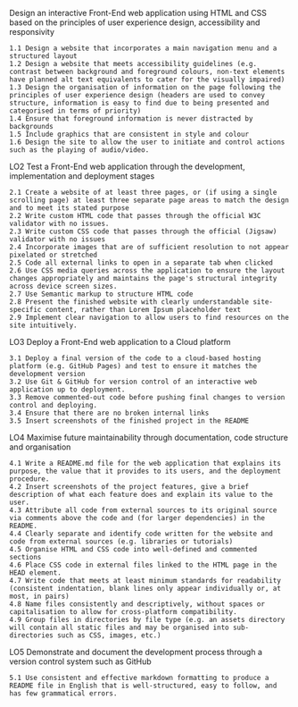 Design an interactive Front-End web application using HTML and CSS based on the principles of user experience design, accessibility and responsivity

    1.1	Design a website that incorporates a main navigation menu and a structured layout
    1.2	Design a website that meets accessibility guidelines (e.g. contrast between background and foreground colours, non-text elements have planned alt text equivalents to cater for the visually impaired)
    1.3	Design the organisation of information on the page following the principles of user experience design (headers are used to convey structure, information is easy to find due to being presented and categorised in terms of priority)
    1.4	Ensure that foreground information is never distracted by backgrounds
    1.5	Include graphics that are consistent in style and colour
    1.6	Design the site to allow the user to initiate and control actions such as the playing of audio/video.

LO2 Test a Front-End web application through the development, implementation and deployment stages

    2.1	Create a website of at least three pages, or (if using a single scrolling page) at least three separate page areas to match the design and to meet its stated purpose
    2.2	Write custom HTML code that passes through the official W3C validator with no issues.
    2.3	Write custom CSS code that passes through the official (Jigsaw) validator with no issues
    2.4	Incorporate images that are of sufficient resolution to not appear pixelated or stretched
    2.5	Code all external links to open in a separate tab when clicked
    2.6	Use CSS media queries across the application to ensure the layout changes appropriately and maintains the page's structural integrity across device screen sizes.
    2.7	Use Semantic markup to structure HTML code
    2.8	Present the finished website with clearly understandable site-specific content, rather than Lorem Ipsum placeholder text
    2.9	Implement clear navigation to allow users to find resources on the site intuitively.

LO3 Deploy a Front-End web application to a Cloud platform

    3.1	Deploy a final version of the code to a cloud-based hosting platform (e.g. GitHub Pages) and test to ensure it matches the development version
    3.2	Use Git & GitHub for version control of an interactive web application up to deployment.
    3.3	Remove commented-out code before pushing final changes to version control and deploying.
    3.4	Ensure that there are no broken internal links
    3.5	Insert screenshots of the finished project in the README

LO4 Maximise future maintainability through documentation, code structure and organisation

    4.1	Write a README.md file for the web application that explains its purpose, the value that it provides to its users, and the deployment procedure.
    4.2	Insert screenshots of the project features, give a brief description of what each feature does and explain its value to the user.
    4.3	Attribute all code from external sources to its original source via comments above the code and (for larger dependencies) in the README.
    4.4	Clearly separate and identify code written for the website and code from external sources (e.g. libraries or tutorials)
    4.5	Organise HTML and CSS code into well-defined and commented sections
    4.6	Place CSS code in external files linked to the HTML page in the HEAD element.
    4.7	Write code that meets at least minimum standards for readability (consistent indentation, blank lines only appear individually or, at most, in pairs)
    4.8	Name files consistently and descriptively, without spaces or capitalisation to allow for cross-platform compatibility.
    4.9	Group files in directories by file type (e.g. an assets directory will contain all static files and may be organised into sub-directories such as CSS, images, etc.)

LO5 Demonstrate and document the development process through a version control system such as GitHub

    5.1	Use consistent and effective markdown formatting to produce a README file in English that is well-structured, easy to follow, and has few grammatical errors.
